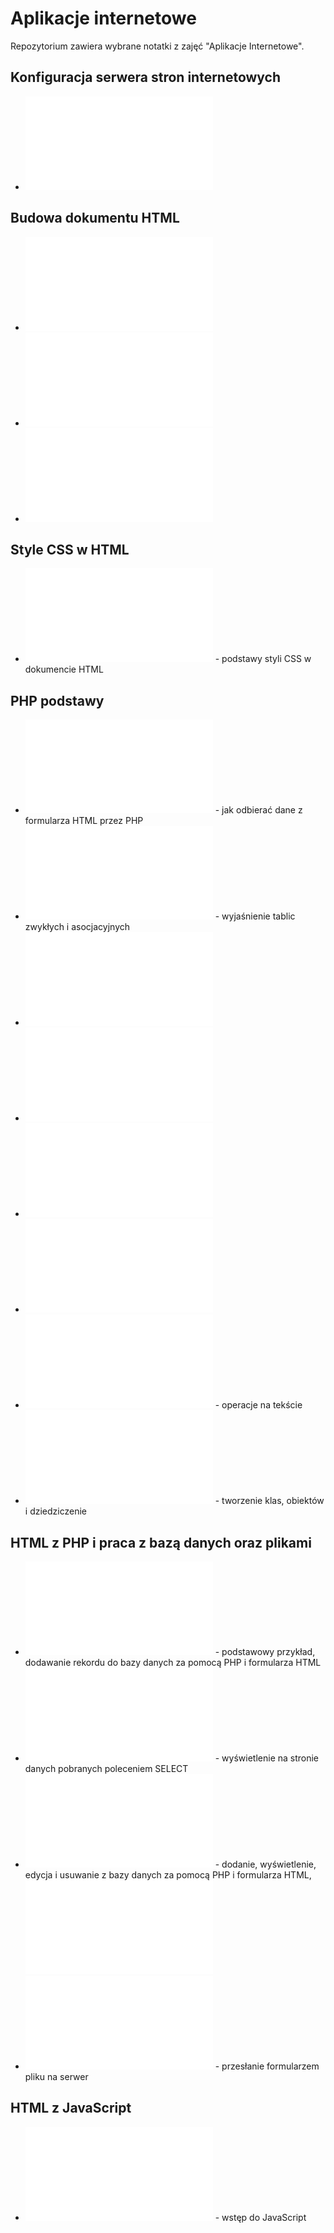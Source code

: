 # Aplikacje internetowe

Repozytorium zawiera wybrane notatki z zajęć "Aplikacje Internetowe".

## Konfiguracja serwera stron internetowych

* ![XAMPP Wyświetlenie pierwszej strony](xampp_wyswietlenie_strony.md)

## Budowa dokumentu HTML

* ![HTML pierwsza strona](html_pierwsza_strona.md)
* ![HTML znaczniki v.5](html_znaczniki_html5.md)
* ![HTML Formularz](html_form.md)

## Style CSS w HTML

 * ![CSS podstawy](css_podstawy.md) - podstawy styli CSS w dokumencie HTML

## PHP podstawy

* ![PHP Zmienne i formularz](php_zmienne_formularz.md) - jak odbierać dane z formularza HTML przez PHP
* ![PHP Tablice](php_tablice.md) - wyjaśnienie tablic zwykłych i asocjacyjnych
* ![PHP Funkcje](php_function.md)
* ![PHP Ciasteczka](php_cookies.md)
* ![PHP Sesje](php_session.md)
* ![PHP znaki specjalne](php_specialchars.md)
* ![PHP praca z ciągami znaków](php_tekst.md) - operacje na tekście
* ![PHP tworzenie klasy i obiektu](php_klasa_obiekt.md) - tworzenie klas, obiektów i dziedziczenie


## HTML z PHP i praca z bazą danych oraz plikami
* ![HTML PHP formularz dodający rekord do bazy danych](html_form_php_add.md) - podstawowy przykład, dodawanie rekordu do bazy danych za pomocą PHP i formularza HTML
* ![HTML PHP wyświetlanie danych z bazy danych](html_php_showdb.md) - wyświetlenie na stronie danych pobranych poleceniem SELECT
* ![HTML PHP operacje CRUD](html_php_form_add_edit_delete.md) - dodanie, wyświetlenie, edycja i usuwanie z bazy danych za pomocą PHP i formularza HTML, ![sprawdzian](pytania_CRUD.md) 
* ![HTML PHP przesyłanie pliku](html_php_form_file.md) - przesłanie formularzem pliku na serwer

## HTML z JavaScript
* ![HTML JavaScript Wstęp](html_js_wstep.md) - wstęp do JavaScript
